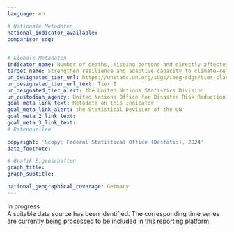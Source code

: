 ```yaml
---
language: en    

# Nationale Metadaten    
national_indicator_available:     
comparison_sdg:     
    

# Globale Metadaten    
indicator_name: Number of deaths, missing persons and directly affected persons attributed to disasters per 100,000 population    
target_name: Strengthen resilience and adaptive capacity to climate-related hazards and natural disasters in all countries    
un_designated_tier_url: https://unstats.un.org/sdgs/iaeg-sdgs/tier-classification/    
un_designated_tier_url_text: Tier I    
un_desgnated_tier_alert: the United Nations Statistics Division    
un_custodian_agency: United Nations Office for Disaster Risk Reduction (UNDRR)    
goal_meta_link_text: Metadata on this indicator    
goal_meta_link_alert: the Statistical Devision of the UN    
goal_meta_2_link_text:     
goal_meta_3_link_text:         
# Datenquellen    
    
copyright: '&copy; Federal Statistical Office (Destatis), 2024'    
data_footnote:     

# Grafik Eigenschaften    
graph_title: 
graph_subtitle:     

national_geographical_coverage: Germany    
---
```


<span class="status inprogress">In progress </span><br>
A suitable data source has been identified. The corresponding time series are currently being processed to be included in this reporting platform.